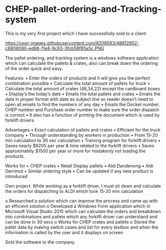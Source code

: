 # CHEP-pallet-ordering-and-Tracking-system

This is my very first project which I have successfully sold to a client

https://user-images.githubusercontent.com/8208583/48812952-c8808080-ed88-11e8-9c83-3fcb58f65a5c.PNG

The pallet ordering, and tracking system is a windows software application which can calculate the pallets & crates, also can break down the ordering of the order quick and easy.


Features:
•	Enter the orders of products and it will give you the perfect combination possible
•	Calculate the total amount of pallets for truck
•	Calculate the total amount of crates (48,34,22) except the cardboard boxes
•	Display’s the today’s date
•	Emails the total pallets and crates 
•	Emails the data in proper format with date as subject line so reader doesn’t need to open all emails to find the numbers of any day
•	Emails the Docket number, CHEP number and Purchase order number to make sure the order dispatch is correct 
•	It also has a function of printing the document which is used by forklift drivers.

Advantages
•	Exact calculation of pallets and crates
•	Efficient for the truck company
•	Through understanding by workers in production
•	From 15-20 min calculation to 30 sec calculation
•	Training program for forklift drivers
•	Saves nearly $6205 per year & time related to the forklift drivers 
•	Saves approximately $1500 per year or more for mistakenly not loading the products.

Works for
•	CHEP crates 
•	Retail Display pallets
•	Aldi Dandenong
•	Aldi Derrimut
•	Similar ordering style
•	Can be updated if any new product is introduced


Own project: While working as a forklift driver, I must sit down and calculate the orders for dispatching to ALDI which took 15-20 min calculation

o	Researched a solution which can improve the process and came up with an efficient solution
o	Developed a Windows Form application which in Microsoft Visual Studio 2015 which can calculate the orders and breakdown into combinations and pallets which any forklift driver can understand and can be done in 30 secs
o	Works for CHEP crates and pallets
o	Stored the pallet data by making switch cases and list for every textbox and when the information is called by the user and it displays on screen

Sold the software to the company.



